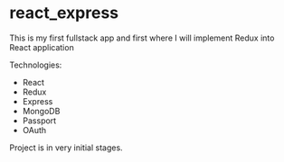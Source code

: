 # react_express

This is my first fullstack app and first where I will implement Redux into React application

Technologies:

- React
- Redux
- Express
- MongoDB
- Passport
- OAuth

Project is in very initial stages.

